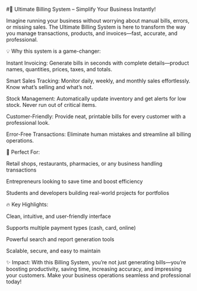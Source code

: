 #🚀 Ultimate Billing System – Simplify Your Business Instantly!

Imagine running your business without worrying about manual bills, errors, or missing sales. The Ultimate Billing System is here to transform the way you manage transactions, products, and invoices—fast, accurate, and professional.

💡 Why this system is a game-changer:

Instant Invoicing: Generate bills in seconds with complete details—product names, quantities, prices, taxes, and totals.

Smart Sales Tracking: Monitor daily, weekly, and monthly sales effortlessly. Know what’s selling and what’s not.

Stock Management: Automatically update inventory and get alerts for low stock. Never run out of critical items.

Customer-Friendly: Provide neat, printable bills for every customer with a professional look.

Error-Free Transactions: Eliminate human mistakes and streamline all billing operations.

🎯 Perfect For:

Retail shops, restaurants, pharmacies, or any business handling transactions

Entrepreneurs looking to save time and boost efficiency

Students and developers building real-world projects for portfolios

🔥 Key Highlights:

Clean, intuitive, and user-friendly interface

Supports multiple payment types (cash, card, online)

Powerful search and report generation tools

Scalable, secure, and easy to maintain

✨ Impact:
With this Billing System, you’re not just generating bills—you’re boosting productivity, saving time, increasing accuracy, and impressing your customers. Make your business operations seamless and professional today!
